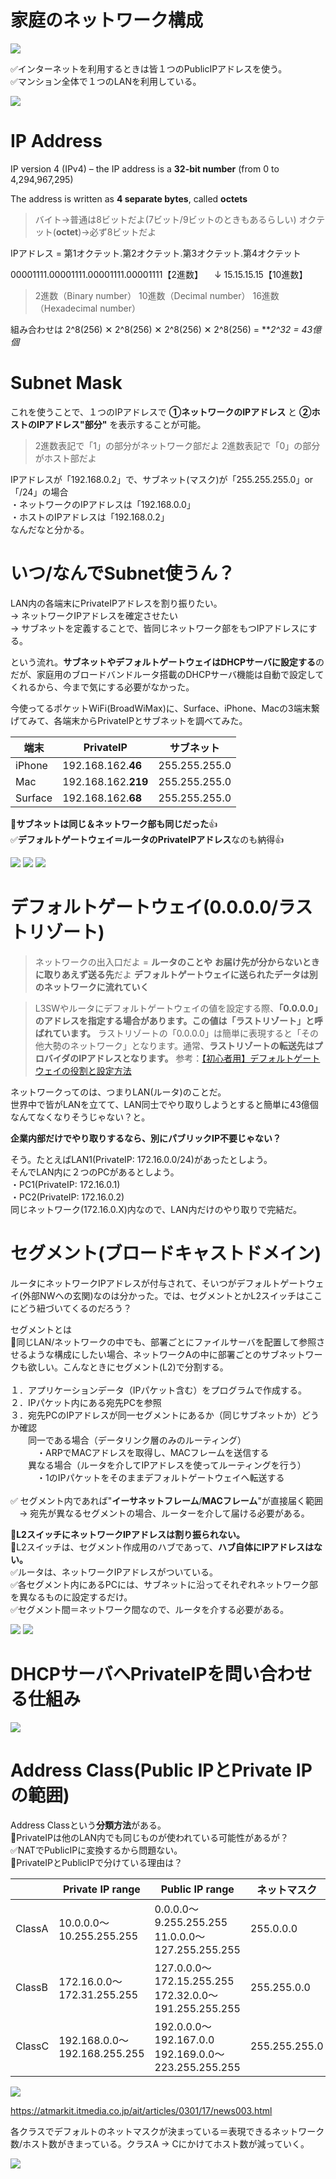 # 家庭のネットワーク構成
![](https://storage.googleapis.com/zenn-user-upload/e632b99248cc-20230601.png)

✅インターネットを利用するときは皆１つのPublicIPアドレスを使う。 <br>
✅マンション全体で１つのLANを利用している。<br>

![](https://storage.googleapis.com/zenn-user-upload/48bcda95e030-20230610.png)

# IP Address
IP version 4 (IPv4) – the IP address is a **32-bit number** (from 0 to 4,294,967,295)

The address is written as **4 separate bytes**, called **octets**

> バイト→普通は8ビットだよ(7ビット/9ビットのときもあるらしい)
オクテット(**octet**)→必ず8ビットだよ

IPアドレス = 第1オクテット.第2オクテット.第3オクテット.第4オクテット

00001111.00001111.00001111.00001111【2進数】
　↓
15.15.15.15【10進数】

> 2進数（Binary number） 10進数（Decimal number） 16進数（Hexadecimal number）

組み合わせは 2^8(256) ✕ 2^8(256) ✕ 2^8(256) ✕ 2^8(256) = ***2^32 = 43億個* 

# Subnet Mask
これを使うことで、１つのIPアドレスで **①ネットワークのIPアドレス** と **②ホストのIPアドレス"部分"** を表示することが可能。

> 2進数表記で「1」の部分がネットワーク部だよ
2進数表記で「0」の部分がホスト部だよ

IPアドレスが「192.168.0.2」で、サブネット(マスク)が「255.255.255.0」or「/24」の場合<br>
・ネットワークのIPアドレスは「192.168.0.0」<br>
・ホストのIPアドレスは「192.168.0.2」<br>
なんだなと分かる。　

# いつ/なんでSubnet使うん？
LAN内の各端末にPrivateIPアドレスを割り振りたい。<br>
→ ネットワークIPアドレスを確定させたい<br>
→ サブネットを定義することで、皆同じネットワーク部をもつIPアドレスにする。

という流れ。**サブネットやデフォルトゲートウェイはDHCPサーバに設定する**のだが、家庭用のブロードバンドルータ搭載のDHCPサーバ機能は自動で設定してくれるから、今まで気にする必要がなかった。

今使ってるポケットWiFi(BroadWiMax)に、Surface、iPhone、Macの3端末繋げてみて、各端末からPrivateIPとサブネットを調べてみた。

|端末|PrivateIP|サブネット|
|----|----|----|
|iPhone|192.168.162.**46**|255.255.255.0|
|Mac|192.168.162.**219**|255.255.255.0|
|Surface|192.168.162.**68**|255.255.255.0|

🔴**サブネットは同じ＆ネットワーク部も同じだった**👍<br>
✅**デフォルトゲートウェイ＝ルータのPrivateIPアドレス**なのも納得👍<br>

![](https://storage.googleapis.com/zenn-user-upload/a5cc0069a496-20230531.png)
![](https://storage.googleapis.com/zenn-user-upload/cb4c53b743f7-20230531.png)
![](https://storage.googleapis.com/zenn-user-upload/7a3cd633d804-20230531.png)

# デフォルトゲートウェイ(0.0.0.0/ラストリゾート)
> ネットワークの出入口だよ = **ルータのことや**
**お届け先が分からないときに取りあえず送る先**だよ
**デフォルトゲートウェイに送られたデータは別のネットワークに流れていく**

> L3SWやルータにデフォルトゲートウェイの値を設定する際、**「0.0.0.0」のアドレスを指定する場合があります。この値は「ラストリゾート」と呼ばれています。**
> ラストリゾートの「0.0.0.0」は簡単に表現すると「その他大勢のネットワーク」となります。通常、**ラストリゾートの転送先はプロバイダのIPアドレスとなります。**
参考：[【初心者用】デフォルトゲートウェイの役割と設定方法](https://ict-skillup.com/network/504/)

ネットワークってのは、つまりLAN(ルータ)のことだ。<br>
世界中で皆がLANを立てて、LAN同士でやり取りしようとすると簡単に43億個なんてなくなりそうじゃない？と。

**企業内部だけでやり取りするなら、別にパブリックIP不要じゃない？**

そう。たとえばLAN1(PrivateIP: 172.16.0.0/24)があったとしよう。<br>
そんでLAN内に２つのPCがあるとしよう。<br>
・PC1(PrivateIP: 172.16.0.1)<br>
・PC2(PrivateIP: 172.16.0.2)<br>
同じネットワーク(172.16.0.X)内なので、LAN内だけのやり取りで完結だ。

# セグメント(ブロードキャストドメイン)
ルータにネットワークIPアドレスが付与されて、そいつがデフォルトゲートウェイ(外部NWへの玄関)なのは分かった。では、セグメントとかL2スイッチはここにどう紐づいてくるのだろう？

セグメントとは<br>
🔴同じLAN/ネットワークの中でも、部署ごとにファイルサーバを配置して参照させるような構成にしたい場合、ネットワークAの中に部署ごとのサブネットワークも欲しい。こんなときにセグメント(L2)で分割する。<br>
<br>
１．アプリケーションデータ（IPパケット含む）をプログラムで作成する。<br>
２．IPパケット内にある宛先PCを参照<br>
３．宛先PCのIPアドレスが同一セグメントにあるか（同じサブネットか）どうか確認<br>
　　同一である場合（データリンク層のみのルーティング）<br>
　　　・ARPでMACアドレスを取得し、MACフレームを送信する<br>
　　異なる場合（ルータを介してIPアドレスを使ってルーティングを行う）<br>
　　　・1のIPパケットをそのままデフォルトゲートウェイへ転送する<br>
<br>
✅ セグメント内であれば"**イーサネットフレーム**/**MACフレーム**"が直接届く範囲<br>
　→ 宛先が異なるセグメントの場合、ルーターを介して届ける必要がある。<br>

🔴**L2スイッチにネットワークIPアドレスは割り振られない。**<br>
🔴L2スイッチは、セグメント作成用のハブであって、**ハブ自体にIPアドレスはない。**<br>
✅ルータは、ネットワークIPアドレスがついている。<br>
✅各セグメント内にあるPCには、サブネットに沿ってそれぞれネットワーク部を異なるものに設定するだけ。<br>
✅セグメント間＝ネットワーク間なので、ルータを介する必要がある。

![](https://storage.googleapis.com/zenn-user-upload/c9ca6638611a-20230601.png)
![](https://storage.googleapis.com/zenn-user-upload/f5498cb153d7-20230601.png)

# DHCPサーバへPrivateIPを問い合わせる仕組み
![](https://storage.googleapis.com/zenn-user-upload/ecbf8551ce75-20230610.png)


# Address Class(Public IPとPrivate IPの範囲)
Address Classという**分類方法**がある。<br>
🔴PrivateIPは他のLAN内でも同じものが使われている可能性があるが？<br>
✅NATでPublicIPに変換するから問題ない。<br>
🔴PrivateIPとPublicIPで分けている理由は？

||Private IP range|Public IP range|ネットマスク|
|----|----|----|----|
|ClassA|10.0.0.0～10.255.255.255|0.0.0.0～9.255.255.255<br>11.0.0.0～127.255.255.255|255.0.0.0|
|ClassB|172.16.0.0～172.31.255.255|127.0.0.0～172.15.255.255<br>172.32.0.0～191.255.255.255|255.255.0.0|
|ClassC|192.168.0.0～192.168.255.255|192.0.0.0～192.167.0.0<br>192.169.0.0～223.255.255.255|255.255.255.0|

![](https://storage.googleapis.com/zenn-user-upload/8e5bd9a771ab-20230531.png)

https://atmarkit.itmedia.co.jp/ait/articles/0301/17/news003.html

各クラスでデフォルトのネットマスクが決まっている＝表現できるネットワーク数/ホスト数がきまっている。クラスA → Cにかけてホスト数が減っていく。

![](https://storage.googleapis.com/zenn-user-upload/f8cf0a8e807c-20230531.png)

